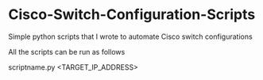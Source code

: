 # Cisco-Switch-Configuration-Scripts
Simple python scripts that I wrote to automate Cisco switch configurations


All the scripts can be run as follows

scriptname.py <TARGET_IP_ADDRESS>
